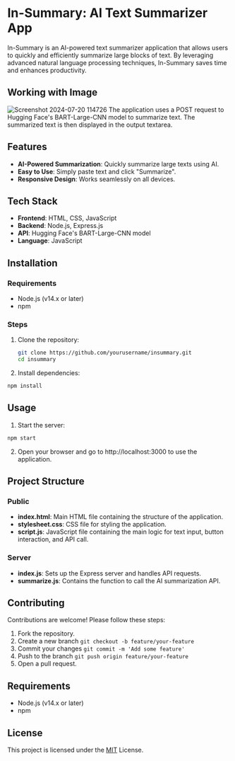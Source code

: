 # In-Summary: AI Text Summarizer App

In-Summary is an AI-powered text summarizer application that allows users to quickly and efficiently summarize large blocks of text. By leveraging advanced natural language processing techniques, In-Summary saves time and enhances productivity.

## Working with Image
![Screenshot 2024-07-20 114726](https://github.com/user-attachments/assets/beeec02f-e14a-4314-9c99-b8b796016328)
The application uses a POST request to Hugging Face's BART-Large-CNN model to summarize text. The summarized text is then displayed in the output textarea.


## Features

- **AI-Powered Summarization**: Quickly summarize large texts using AI.
- **Easy to Use**: Simply paste text and click "Summarize".
- **Responsive Design**: Works seamlessly on all devices.

## Tech Stack

- **Frontend**: HTML, CSS, JavaScript
- **Backend**: Node.js, Express.js
- **API**: Hugging Face's BART-Large-CNN model
- **Language**: JavaScript

## Installation

### Requirements

- Node.js (v14.x or later)
- npm

### Steps

1. Clone the repository:

   ```bash
   git clone https://github.com/yourusername/insummary.git
   cd insummary
   ```
2. Install dependencies:

  ```bash
  npm install
  ```
## Usage
1. Start the server:

```bash
npm start
```
2. Open your browser and go to http://localhost:3000 to use the application.

## Project Structure
### Public
- **index.html**: Main HTML file containing the structure of the application.
- **stylesheet.css**: CSS file for styling the application.
- **script.js**: JavaScript file containing the main logic for text input, button interaction, and API call.
### Server
- **index.js**: Sets up the Express server and handles API requests.
- **summarize.js**: Contains the function to call the AI summarization API.

## Contributing
Contributions are welcome! Please follow these steps:

1. Fork the repository.
2. Create a new branch ```git checkout -b feature/your-feature```
3. Commit your changes ```git commit -m 'Add some feature'```
4. Push to the branch ```git push origin feature/your-feature```
5. Open a pull request.

## Requirements
- Node.js (v14.x or later)
- npm
## License
This project is licensed under the [MIT](https://choosealicense.com/licenses/mit/) License.
